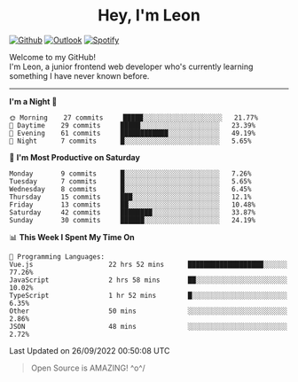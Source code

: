 <h1 align="center">Hey, I'm Leon</h1>

[![Github](https://img.shields.io/badge/-Github-000?style=flat&logo=Github&logoColor=white)](https://github.com/ooohmydawn)
[![Outlook](https://img.shields.io/badge/-Outlook-0078D4?style=flat&logo=Microsoft-Outlook&logoColor=white)](mailto:ooohmydawn@hotmail.com)
[![Spotify](https://img.shields.io/badge/-Spotify-1DB954?style=flat&logo=Spotify&logoColor=white)](https://open.spotify.com/user/tkf5c7q582tnbk7v0t9d3fsqq)
&nbsp;

Welcome to my GitHub! <br/>
I'm Leon, a junior frontend web developer who's currently learning something I have never known before.

***

<!--START_SECTION:waka-->
**I'm a Night 🦉** 

```text
🌞 Morning    27 commits     █████░░░░░░░░░░░░░░░░░░░░   21.77% 
🌆 Daytime    29 commits     █████░░░░░░░░░░░░░░░░░░░░   23.39% 
🌃 Evening    61 commits     ████████████░░░░░░░░░░░░░   49.19% 
🌙 Night      7 commits      █░░░░░░░░░░░░░░░░░░░░░░░░   5.65%

```
📅 **I'm Most Productive on Saturday** 

```text
Monday       9 commits      █░░░░░░░░░░░░░░░░░░░░░░░░   7.26% 
Tuesday      7 commits      █░░░░░░░░░░░░░░░░░░░░░░░░   5.65% 
Wednesday    8 commits      █░░░░░░░░░░░░░░░░░░░░░░░░   6.45% 
Thursday     15 commits     ███░░░░░░░░░░░░░░░░░░░░░░   12.1% 
Friday       13 commits     ██░░░░░░░░░░░░░░░░░░░░░░░   10.48% 
Saturday     42 commits     ████████░░░░░░░░░░░░░░░░░   33.87% 
Sunday       30 commits     ██████░░░░░░░░░░░░░░░░░░░   24.19%

```


📊 **This Week I Spent My Time On** 

```text
💬 Programming Languages: 
Vue.js                   22 hrs 52 mins      ███████████████████░░░░░░   77.26% 
JavaScript               2 hrs 58 mins       ██░░░░░░░░░░░░░░░░░░░░░░░   10.02% 
TypeScript               1 hr 52 mins        █░░░░░░░░░░░░░░░░░░░░░░░░   6.35% 
Other                    50 mins             ░░░░░░░░░░░░░░░░░░░░░░░░░   2.86% 
JSON                     48 mins             ░░░░░░░░░░░░░░░░░░░░░░░░░   2.72%

```


 Last Updated on 26/09/2022 00:50:08 UTC
<!--END_SECTION:waka-->


> Open Source is AMAZING! \^o^/
